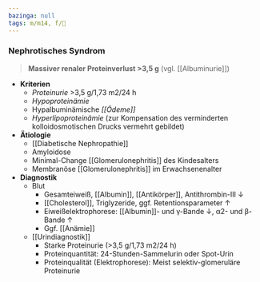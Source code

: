 ```yaml
---
bazinga: null
tags: m/m14, f/🍺
---
```

### Nephrotisches Syndrom
> **Massiver renaler Proteinverlust >3,5 g** (vgl. [[Albuminurie]])
- **Kriterien**
	- *Proteinurie* >3,5 g/1,73 m2/24 h
	- *Hypoproteinämie*
	- Hypalbuminämische *[[Ödeme]]*
	- *Hyperlipoproteinämie* (zur Kompensation des verminderten kolloidosmotischen Drucks vermehrt gebildet)
- **Ätiologie**
	- [[Diabetische Nephropathie]]
	- Amyloidose
	- Minimal-Change [[Glomerulonephritis]] des Kindesalters
	- Membranöse [[Glomerulonephritis]] im Erwachsenenalter
- **Diagnostik**
	- Blut
		- Gesamteiweiß, [[Albumin]], [[Antikörper]], Antithrombin-III ↓
		- [[Cholesterol]], Triglyzeride, ggf. Retentionsparameter ↑
		- Eiweißelektrophorese: [[Albumin]]- und γ-Bande ↓, α2- und β-Bande ↑ 
		- Ggf. [[Anämie]] 
	- [[Urindiagnostik]]
		- Starke Proteinurie (>3,5 g/1,73 m2/24 h)
		- Proteinquantität: 24-Stunden-Sammelurin oder Spot-Urin 
		- Proteinqualität (Elektrophorese): Meist selektiv-glomeruläre Proteinurie
	
